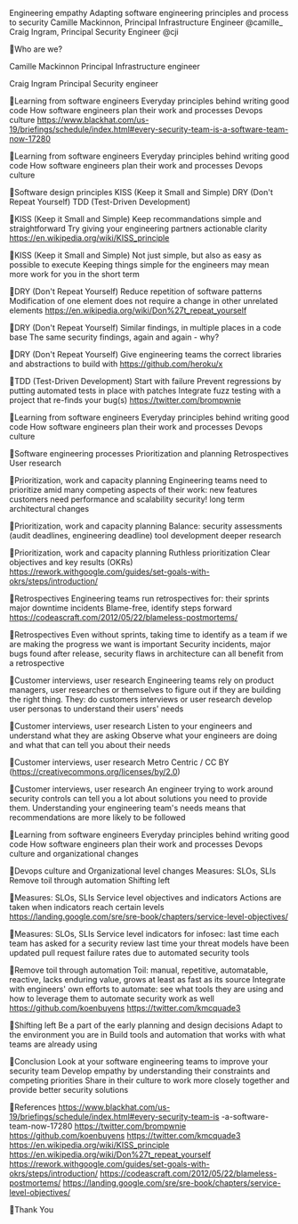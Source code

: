 Engineering empathy
Adapting software engineering principles and process to security
Camille Mackinnon, Principal Infrastructure Engineer @camille_ Craig Ingram, Principal Security Engineer @cji

Who are we?

Camille Mackinnon Principal Infrastructure engineer

Craig Ingram Principal Security engineer

Learning from software engineers
Everyday principles behind writing good code
How software engineers plan their work and processes
Devops culture
https://www.blackhat.com/us-19/briefings/schedule/index.html#every-security-team-is-a-software-team-now-17280

Learning from software engineers
Everyday principles behind writing good code
How software engineers plan their work and processes
Devops culture

Software design principles
KISS (Keep it Small and Simple) DRY (Don't Repeat Yourself) TDD (Test-Driven Development)

KISS (Keep it Small and Simple)
Keep recommandations simple and straightforward Try giving your engineering partners actionable clarity
https://en.wikipedia.org/wiki/KISS_principle

KISS (Keep it Small and Simple)
Not just simple, but also as easy as possible to execute Keeping things simple for the engineers may mean more work for you in the short term

DRY (Don't Repeat Yourself)
Reduce repetition of software patterns Modification of one element does not require a change in other unrelated elements
https://en.wikipedia.org/wiki/Don%27t_repeat_yourself

DRY (Don't Repeat Yourself)
Similar findings, in multiple places in a code base The same security findings, again and again - why?

DRY (Don't Repeat Yourself)
Give engineering teams the correct libraries and abstractions to build with
https://github.com/heroku/x

TDD (Test-Driven Development)
Start with failure Prevent regressions by putting automated tests in place with patches
Integrate fuzz testing with a project that re-finds your bug(s)
https://twitter.com/brompwnie

Learning from software engineers
Everyday principles behind writing good code
How software engineers plan their work and processes
Devops culture

Software engineering processes
Prioritization and planning Retrospectives User research

Prioritization, work and capacity planning
Engineering teams need to prioritize amid many competing aspects of their work:  new features customers need  performance and scalability  security!  long term architectural changes

Prioritization, work and capacity planning
Balance:  security assessments (audit deadlines, engineering deadline)  tool development  deeper research

Prioritization, work and capacity planning
Ruthless prioritization Clear objectives and key results (OKRs)
https://rework.withgoogle.com/guides/set-goals-with-okrs/steps/introduction/

Retrospectives
Engineering teams run retrospectives for:
 their sprints  major downtime incidents
Blame-free, identify steps forward
https://codeascraft.com/2012/05/22/blameless-postmortems/

Retrospectives
Even without sprints, taking time to identify as a team if we are making the progress we want is important Security incidents, major bugs found after release, security flaws in architecture can all benefit from a retrospective

Customer interviews, user research
Engineering teams rely on product managers, user researches or themselves to figure out if they are building the right thing. They:  do customers interviews or user research  develop user personas to understand their users' needs

Customer interviews, user research
Listen to your engineers and understand what they are asking Observe what your engineers are doing and what that can tell you about their needs

Customer interviews, user research
Metro Centric / CC BY (https://creativecommons.org/licenses/by/2.0)

Customer interviews, user research
An engineer trying to work around security controls can tell you a lot about solutions you need to provide them. Understanding your engineering team's needs means that recommendations are more likely to be followed

Learning from software engineers
Everyday principles behind writing good code
How software engineers plan their work and processes
Devops culture and organizational changes

Devops culture and Organizational level changes
Measures: SLOs, SLIs Remove toil through automation Shifting left

Measures: SLOs, SLIs
Service level objectives and indicators Actions are taken when indicators reach certain levels
https://landing.google.com/sre/sre-book/chapters/service-level-objectives/

Measures: SLOs, SLIs
Service level indicators for infosec:  last time each team has asked for a security review  last time your threat models have been updated  pull request failure rates due to automated security tools

Remove toil through automation
Toil: manual, repetitive, automatable, reactive, lacks enduring value, grows at least as fast as its source Integrate with engineers' own efforts to automate: see what tools they are using and how to leverage them to automate security work as well
https://github.com/koenbuyens https://twitter.com/kmcquade3

Shifting left
Be a part of the early planning and design decisions Adapt to the environment you are in Build tools and automation that works with what teams are already using

Conclusion
Look at your software engineering teams to improve your security team Develop empathy by understanding their constraints and competing priorities Share in their culture to work more closely together and provide better security solutions

References
 https://www.blackhat.com/us-19/briefings/schedule/index.html#every-security-team-is -a-software-team-now-17280
 https://twitter.com/brompwnie  https://github.com/koenbuyens  https://twitter.com/kmcquade3  https://en.wikipedia.org/wiki/KISS_principle  https://en.wikipedia.org/wiki/Don%27t_repeat_yourself  https://rework.withgoogle.com/guides/set-goals-with-okrs/steps/introduction/  https://codeascraft.com/2012/05/22/blameless-postmortems/  https://landing.google.com/sre/sre-book/chapters/service-level-objectives/

Thank You

